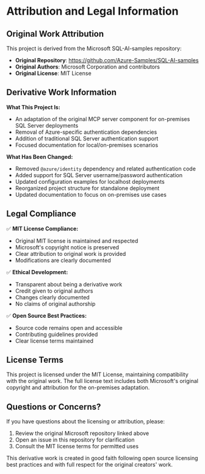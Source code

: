 # Attribution and Legal Information

## Original Work Attribution

This project is derived from the Microsoft SQL-AI-samples repository:
- **Original Repository**: https://github.com/Azure-Samples/SQL-AI-samples
- **Original Authors**: Microsoft Corporation and contributors
- **Original License**: MIT License

## Derivative Work Information

**What This Project Is:**
- An adaptation of the original MCP server component for on-premises SQL Server deployments
- Removal of Azure-specific authentication dependencies
- Addition of traditional SQL Server authentication support
- Focused documentation for local/on-premises scenarios

**What Has Been Changed:**
- Removed `@azure/identity` dependency and related authentication code
- Added support for SQL Server username/password authentication
- Updated configuration examples for localhost deployments
- Reorganized project structure for standalone deployment
- Updated documentation to focus on on-premises use cases

## Legal Compliance

✅ **MIT License Compliance:**
- Original MIT license is maintained and respected
- Microsoft's copyright notice is preserved
- Clear attribution to original work is provided
- Modifications are clearly documented

✅ **Ethical Development:**
- Transparent about being a derivative work
- Credit given to original authors
- Changes clearly documented
- No claims of original authorship

✅ **Open Source Best Practices:**
- Source code remains open and accessible
- Contributing guidelines provided
- Clear license terms maintained

## License Terms

This project is licensed under the MIT License, maintaining compatibility with the original work. The full license text includes both Microsoft's original copyright and attribution for the on-premises adaptation.

## Questions or Concerns?

If you have questions about the licensing or attribution, please:
1. Review the original Microsoft repository linked above
2. Open an issue in this repository for clarification
3. Consult the MIT license terms for permitted uses

This derivative work is created in good faith following open source licensing best practices and with full respect for the original creators' work.
